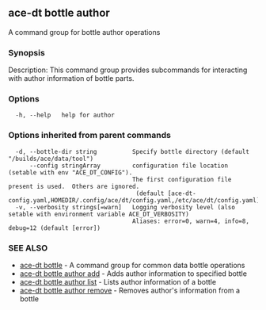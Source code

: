 ## ace-dt bottle author

A command group for bottle author operations

### Synopsis

Description:
  This command group provides subcommands for interacting
  with author information of bottle parts.


### Options

```
  -h, --help   help for author
```

### Options inherited from parent commands

```
  -d, --bottle-dir string          Specify bottle directory (default "/builds/ace/data/tool")
      --config stringArray         configuration file location (setable with env "ACE_DT_CONFIG").
                                   The first configuration file present is used.  Others are ignored.
                                    (default [ace-dt-config.yaml,HOMEDIR/.config/ace/dt/config.yaml,/etc/ace/dt/config.yaml])
  -v, --verbosity strings[=warn]   Logging verbosity level (also setable with environment variable ACE_DT_VERBOSITY)
                                   Aliases: error=0, warn=4, info=8, debug=12 (default [error])
```

### SEE ALSO

* [ace-dt bottle](ace-dt_bottle.md)	 - A command group for common data bottle operations
* [ace-dt bottle author add](ace-dt_bottle_author_add.md)	 - Adds author information to specified bottle
* [ace-dt bottle author list](ace-dt_bottle_author_list.md)	 - Lists author information of a bottle
* [ace-dt bottle author remove](ace-dt_bottle_author_remove.md)	 - Removes author's information from a bottle

